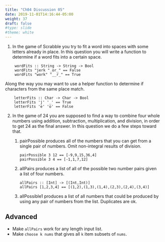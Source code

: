 ```yaml
---
title: "Ch04 Discussion 05"
date: 2019-11-01T14:16:44-05:00
weight: 37
draft: false
#type: slide
#theme: white
---
```


1. In the game of Scrabble you try to fit a word into spaces with some
   letters already in place. In this question you will write a
   function to determine if a word fits into a certain space.
   
        wordFits :: String -> String -> Bool
        wordFits "jerk "_or_" == False
        wordFits "work" "__r_" == True

  Along the way you may want to use a helper function to determine if
  characters from the same place match. 
  
        letterFits :: Char -> Char -> Bool
        letterFits 'j' '_' == True
        letterFits 'e' 'o' == False
        
2. In the game of 24 you are supposed to find a way to combine four
   whole numbers using addition, subtraction, multiplication, and
   division, in order to get 24 as the final answer. In this question
   we do a few steps toward that.
   
   1. pairPossible produces all of the numbers that you can get from a
      single pair of numbers. Omit non-integral results of division.
      
          pairPossible 3 12 == [-9,9,15,36,4]
          pairPossible 3 4 == [-1,1,7,12]
   

   2. allPairs produces a list of all of the possible two number pairs
      given a list of four numbers. 
      
          allPairs :: [Int] -> [(Int,Int)]
          allPairs [1,2,3,4] == [(1,2),(1,3),(1,4),(2,3),(2,4),(3,4)]
          
   3. allPossible1 produces a list of all numbers that could be
      produced by using any pair of numbers from the list. Duplicates
      are ok. 

## Advanced

* Make `allPairs` work for any length input list. 
* Make `choose k nums` that gives all `k` item subsets of `nums`.
